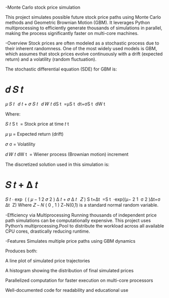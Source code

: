 -Monte Carlo stock price simulation

This project simulates possible future stock price paths using Monte Carlo methods and Geometric Brownian Motion (GBM). It leverages Python multiprocessing to efficiently generate thousands of simulations in parallel, making the process significantly faster on multi-core machines.

-Overview
Stock prices are often modeled as a stochastic process due to their inherent randomness. One of the most widely used models is GBM, which assumes that stock prices evolve continuously with a drift (expected return) and a volatility (random fluctuation).

The stochastic differential equation (SDE) for GBM is:

𝑑
𝑆
𝑡
=
𝜇
𝑆
𝑡
 
𝑑
𝑡
+
𝜎
𝑆
𝑡
 
𝑑
𝑊
𝑡
dS 
t
​
 =μS 
t
​
 dt+σS 
t
​
 dW 
t
​
 
Where:

𝑆
𝑡
S 
t
​
  = Stock price at time 
𝑡
t

𝜇
μ = Expected return (drift)

𝜎
σ = Volatility

𝑑
𝑊
𝑡
dW 
t
​
  = Wiener process (Brownian motion) increment

The discretized solution used in this simulation is:

𝑆
𝑡
+
Δ
𝑡
=
𝑆
𝑡
⋅
exp
⁡
(
(
𝜇
−
1
2
𝜎
2
)
Δ
𝑡
+
𝜎
Δ
𝑡
 
𝑍
)
S 
t+Δt
​
 =S 
t
​
 ⋅exp((μ− 
2
1
​
 σ 
2
 )Δt+σ 
Δt
​
 Z)
Where 
𝑍
∼
𝑁
(
0
,
1
)
Z∼N(0,1) is a standard normal random variable.

-Efficiency via Multiprocessing
Running thousands of independent price path simulations can be computationally expensive. This project uses Python’s multiprocessing.Pool to distribute the workload across all available CPU cores, drastically reducing runtime.

-Features
Simulates multiple price paths using GBM dynamics

Produces both:

A line plot of simulated price trajectories

A histogram showing the distribution of final simulated prices

Parallelized computation for faster execution on multi-core processors

Well-documented code for readability and educational use
